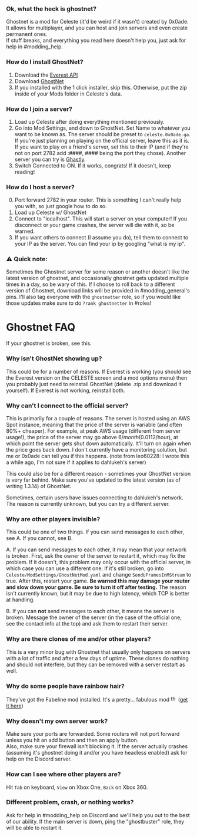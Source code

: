 ### Ok, what the heck is ghostnet?
Ghostnet is a mod for Celeste (it'd be weird if it wasn't) created by 0x0ade. It allows for multiplayer, and you can host and join servers and even create permanent ones.  
If stuff breaks, and everything you read here doesn't help you, just ask for help in #modding_help.

### How do I install GhostNet?
1. Download the [Everest API](https://everestapi.github.io/)  
2. Download [GhostNet](https://gamebanana.com/gamefiles/6801)  
3. If you installed with the 1 click installer, skip this. Otherwise, put the zip inside of your Mods folder in Celeste's data.  

### How do I join a server?
1. Load up Celeste after doing everything mentioned previously.
2. Go into Mod Settings,  and down to GhostNet. Set Name to whatever you want to be known as. The server should be preset to `celeste.0x0ade.ga`. If you're just planning on playing on the official server, leave this as it is. If you want to play on a friend's server, set this to their IP (and if they're not on port 2782 add :####, #### being the port they chose). Another server you can try is [Ghastly](https://ghastly.leo60228.space).
3. Switch Connected to ON. If it works, congrats! If it doesn't, keep reading!

### How do I host a server?
0. Port forward 2782 in your router. This is something I can't really help you with, so just google how to do so.
1. Load up Celeste w/ GhostNet
2. Connect to "localhost". This will start a server on your computer! If you disconnect or your game crashes, the server will die with it, so be warned.
3. If you want others to connect (I assume you do), tell them to connect to your IP as the server. You can find your ip by googling "what is my ip".

### ⚠ Quick note:
Sometimes the Ghostnet server for some reason or another doesn't like the latest version of ghostnet, and occasionally ghostnet gets updated multiple times in a day, so be wary of this. If I choose to roll back to a different version of Ghostnet, download links will be provided in #modding_general's pins. I'll also tag everyone with the `ghostnetter` role, so if you would like those updates make sure to do `?rank ghostnetter` in #roles!

# Ghostnet FAQ 
If your ghostnet is broken, see this.

### Why isn't GhostNet showing up?
This could be for a number of reasons. If Everest is working (you should see the Everest version on the CELESTE screen and a mod options menu) then you probably just need to reinstall GhostNet (delete .zip and download it yourself). If Everest is not working, reinstall both.

### Why can't I connect to the official server?
This is primarily for a couple of reasons. The server is hosted using an AWS Spot instance, meaning that the price of the server is variable (and often 80%+ cheaper). For example, at peak AWS usage (different from server usage!), the price of the server may go above $6/month ($0.0112/hour), at which point the server gets shut down automatically. It'll turn on again when the price goes back down. I don't currently have a monitoring solution, but me or 0x0ade can tell you if this happens. (note from leo60228: I wrote this a while ago, I'm not sure if it applies to dahlukeh's server)

This could also be for a different reason - sometimes your GhostNet version is very far behind. Make sure you've updated to the latest version (as of writing 1.3.14) of GhostNet. 

Sometimes, certain users have issues connecting to dahlukeh's network. The reason is currently unknown, but you can try a different server.

### Why are other players invisible?
This could be one of two things. If you can send messages to each other, see A. If you cannot, see B.

A. If you can send messages to each other, it may mean that your network is broken. First, ask the owner of the server to restart it, which may fix the problem. If it doesn't, this problem may only occur with the official server, in which case you can use a different one. If it's still broken, go into `Celeste/ModSettings/GhostNetMod.yaml` and change `SendUFramesInMStream` to true. After this, restart your game. **Be warned this may damage your router and slow down your game. Be sure to turn it off after testing.** The reason isn't currently known, but it may be due to high latency, which TCP is better at handling.

B. If you can **not** send messages to each other, it means the server is broken. Message the owner of the server (in the case of the official one, see the contact info at the top) and ask them to restart their server.

### Why are there clones of me and/or other players?
This is a very minor bug with Ghostnet that usually only happens on servers with a lot of traffic and after a few days of uptime. These clones do nothing and should not interfere, but they can be removed with a server restart as well.

### Why do some people have rainbow hair?
They've got the Fabeline mod installed. It's a pretty... fabulous mod <img alt="thonkerguns" src="https://cdn.discordapp.com/emojis/370633336202330112.png?v=1" height="16"> ([get it here](https://gamebanana.com/skins/163152))

### Why doesn't my own server work?
Make sure your ports are forwarded. Some routers will not port forward unless you hit an add button and then an apply button.  
Also, make sure your firewall isn't blocking it. If the server actually crashes (assuming it's ghostnet doing it and/or you have headless enabled) ask for help on the Discord server.

### How can I see where other players are?
Hit `Tab` on keyboard, `View` on Xbox One, `Back` on Xbox 360.

### Different problem, crash, or nothing works?
Ask for help in #modding_help on Discord and we'll help you out to the best of our ability. If the main server is down, ping the "ghostbuster" role, they will be able to restart it.